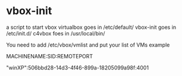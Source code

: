 vbox-init
=========

a script to start vbox
virtualbox goes in /etc/default/
vbox-init goes in /etc/init.d/
c4vbox foes in /usr/local/bin/


You need to add /etc/vbox/vmlist and put your list of VMs
example

MACHINENAME:SID:REMOTEPORT

"winXP":506bbd28-14d3-4f46-899a-18205099a98f:4001
